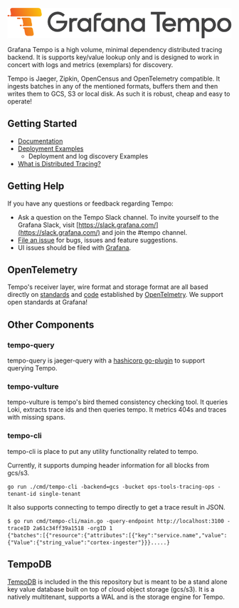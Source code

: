 <p align="center"><img src="docs/tempo/website/logo_and_name.png" alt="Tempo Logo"></p>

Grafana Tempo is a high volume, minimal dependency distributed tracing backend.  It is supports key/value lookup only and is designed to work in concert with logs and metrics (exemplars) for discovery.

Tempo is Jaeger, Zipkin, OpenCensus and OpenTelemetry compatible.  It ingests batches in any of the mentioned formats, buffers them and then writes them to GCS, S3 or local disk.  As such it is robust, cheap and easy to operate!

## Getting Started

- [Documentation](https://grafana.com/docs/tempo/latest/)
- [Deployment Examples](./example)
  - Deployment and log discovery Examples
- [What is Distributed Tracing?](https://opentracing.io/docs/overview/what-is-tracing/)

## Getting Help

If you have any questions or feedback regarding Tempo:

- Ask a question on the Tempo Slack channel. To invite yourself to the Grafana Slack, visit [https://slack.grafana.com/](https://slack.grafana.com/) and join the #tempo channel.
- [File an issue](https://github.com/grafana/tempo/issues/new) for bugs, issues and feature suggestions.
- UI issues should be filed with [Grafana](https://github.com/grafana/grafana/issues/new).

## OpenTelemetry

Tempo's receiver layer, wire format and storage format are all based directly on [standards](https://github.com/open-telemetry/opentelemetry-proto) and [code](https://github.com/open-telemetry/opentelemetry-collector) established by [OpenTelmetry](https://opentelemetry.io/).  We support open standards at Grafana!

## Other Components

### tempo-query
tempo-query is jaeger-query with a [hashicorp go-plugin](https://github.com/jaegertracing/jaeger/tree/master/plugin/storage/grpc) to support querying Tempo.

### tempo-vulture
tempo-vulture is tempo's bird themed consistency checking tool.  It queries Loki, extracts trace ids and then queries tempo.  It metrics 404s and traces with missing spans.

### tempo-cli
tempo-cli is place to put any utility functionality related to tempo.

Currently, it supports dumping header information for all blocks from gcs/s3.
```
go run ./cmd/tempo-cli -backend=gcs -bucket ops-tools-tracing-ops -tenant-id single-tenant
```

It also supports connecting to tempo directly to get a trace result in JSON.
```console
$ go run cmd/tempo-cli/main.go -query-endpoint http://localhost:3100 -traceID 2a61c34ff39a1518 -orgID 1
{"batches":[{"resource":{"attributes":[{"key":"service.name","value":{"Value":{"string_value":"cortex-ingester"}}}.....}
```


## TempoDB

[TempoDB](https://github.com/grafana/tempo/tree/master/tempodb) is included in the this repository but is meant to be a stand alone key value database built on top of cloud object storage (gcs/s3).  It is a natively multitenant, supports a WAL and is the storage engine for Tempo.
